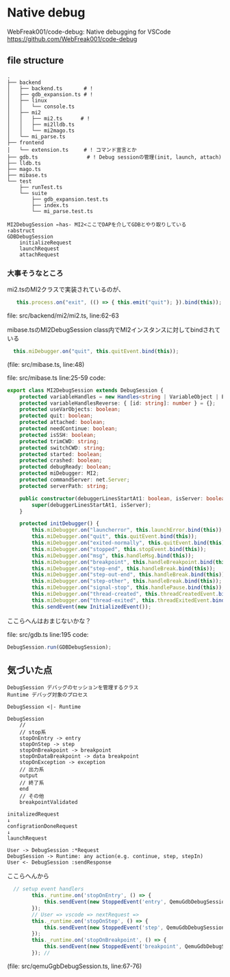 # Native debug
WebFreak001/code-debug: Native debugging for VSCode
https://github.com/WebFreak001/code-debug

## file structure
```shell
.
├── backend
│   ├── backend.ts		 # !
│   ├── gdb_expansion.ts # !
│   ├── linux
│   │   └── console.ts
│   ├── mi2
│   │   ├── mi2.ts		# !
│   │   ├── mi2lldb.ts
│   │   └── mi2mago.ts
│   └── mi_parse.ts
├── frontend
│   └── extension.ts	 # ! コマンド宣言とか
├── gdb.ts				  # ! Debug sessionの管理(init, launch, attach)
├── lldb.ts
├── mago.ts
├── mibase.ts
└── test
    ├── runTest.ts
    └── suite
        ├── gdb_expansion.test.ts
        ├── index.ts
        └── mi_parse.test.ts
```

```puml
MI2DebugSession ←has- MI2<ここでDAPを介してGDBとやり取りしている
↑abstruct
GDBDebugSession
	initializeRequest
	launchRequest
	attachRequest
```


### 大事そうなところ
mi2.tsのMI2クラスで実装されているのが、
```typescript
   this.process.on("exit", (() => { this.emit("quit"); }).bind(this));			
```
file: src/backend/mi2/mi2.ts, line:62-63

mibase.tsのMI2DebugSession class内でMI2インスタンスに対してbindされている

```typescript
  this.miDebugger.on("quit", this.quitEvent.bind(this));
```
(file: src/mibase.ts, line:48)
		

file: src/mibase.ts
line:25-59
code:
```typescript
export class MI2DebugSession extends DebugSession {
	protected variableHandles = new Handles<string | VariableObject | ExtendedVariable>(VAR_HANDLES_START);
	protected variableHandlesReverse: { [id: string]: number } = {};
	protected useVarObjects: boolean;
	protected quit: boolean;
	protected attached: boolean;
	protected needContinue: boolean;
	protected isSSH: boolean;
	protected trimCWD: string;
	protected switchCWD: string;
	protected started: boolean;
	protected crashed: boolean;
	protected debugReady: boolean;
	protected miDebugger: MI2;
	protected commandServer: net.Server;
	protected serverPath: string;

	public constructor(debuggerLinesStartAt1: boolean, isServer: boolean = false) {
		super(debuggerLinesStartAt1, isServer);
	}

	protected initDebugger() {
		this.miDebugger.on("launcherror", this.launchError.bind(this));
		this.miDebugger.on("quit", this.quitEvent.bind(this));
		this.miDebugger.on("exited-normally", this.quitEvent.bind(this));
		this.miDebugger.on("stopped", this.stopEvent.bind(this));
		this.miDebugger.on("msg", this.handleMsg.bind(this));
		this.miDebugger.on("breakpoint", this.handleBreakpoint.bind(this));
		this.miDebugger.on("step-end", this.handleBreak.bind(this));
		this.miDebugger.on("step-out-end", this.handleBreak.bind(this));
		this.miDebugger.on("step-other", this.handleBreak.bind(this));
		this.miDebugger.on("signal-stop", this.handlePause.bind(this));
		this.miDebugger.on("thread-created", this.threadCreatedEvent.bind(this));
		this.miDebugger.on("thread-exited", this.threadExitedEvent.bind(this));
		this.sendEvent(new InitializedEvent());
```

ここらへんはおまじないかな？

file: src/gdb.ts
line:195
code:
```typescript
DebugSession.run(GDBDebugSession);
```

## 気づいた点
```puml
DebugSession デバッグのセッションを管理するクラス
Runtime デバッグ対象のプロセス

DebugSession <|- Runtime

DebugSession 
	// 
	// stop系
	stopOnEntry -> entry
	stopOnStep -> step
	stopOnBreakpoint -> breakpoint
	stopOnDataBreakpoint -> data breakpoint
	stopOnException -> exception
	// 出力系
	output
	// 終了系
	end
	// その他
	breakpointValidated
```

```puml
initalizedRequest
↓
configrationDoneRequest
↓
launchRequest
```

```puml
User -> DebugSession :*Request
DebugSession -> Runtime: any action(e.g. continue, step, stepIn)
User <- DebugSession :sendResponse
```

ここらへんから

```typescript
  // setup event handlers
		this._runtime.on('stopOnEntry', () => {
			this.sendEvent(new StoppedEvent('entry', QemuGdbDebugSession.threadID));
		});
		// User => vscode => nextRequest => 
		this._runtime.on('stopOnStep', () => {
			this.sendEvent(new StoppedEvent('step', QemuGdbDebugSession.threadID));
		}); 
		this._runtime.on('stopOnBreakpoint', () => {
			this.sendEvent(new StoppedEvent('breakpoint', QemuGdbDebugSession.threadID));
		}); // 
```
(file: src/qemuGgbDebugSession.ts, line:67-76)

